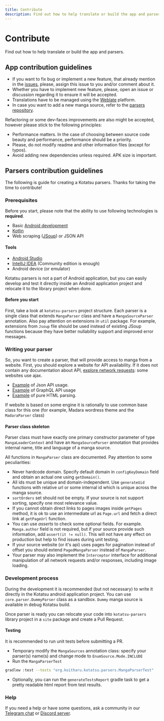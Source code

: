 ```yaml
---
title: Contribute
description: Find out how to help translate or build the app and parsers.
---
```


# Contribute
Find out how to help translate or build the app and parsers.

## App contribution guidelines
- If you want to fix bug or implement a new feature, that already mention in the [issues](https://github.com/KotatsuApp/Kotatsu/issues), please, assign this issue to you and/or comment about it.
- Whether you have to implement new feature, please, open an issue or discussion regarding it to ensure it will be accepted.
- Translations have to be managed using the [Weblate](https://hosted.weblate.org/engage/kotatsu/) platform.
- In case you want to add a new manga source, refer to the [parsers repository](https://github.com/KotatsuApp/kotatsu-parsers).

Refactoring or some dev-faces improvements are also might be accepted, however please stick to the following principles:
- Performance matters. In the case of choosing between source code beauty and performance, performance should be a priority. 
- Please, do not modify readme and other information files (except for typos).
- Avoid adding new dependencies unless required. APK size is important.

## Parsers contribution guidelines
The following is guide for creating a Kotatsu parsers. Thanks for taking the time to contribute!

### Prerequisites
Before you start, please note that the ability to use following technologies is **required**.

- Basic [Android development](https://developer.android.com/)
- [Kotlin](https://kotlinlang.org/)
- Web scraping ([JSoup](https://jsoup.org/)) or JSON API

#### Tools

- [Android Studio](https://developer.android.com/studio)
- [IntelliJ IDEA](https://www.jetbrains.com/idea/) (Community edition is enough)
- Android device (or emulator)

Kotatsu parsers is not a part of Android application, but you can easily develop and test it directly inside an Android
application project and relocate it to the library project when done.

#### Before you start

First, take a look at `kotatsu-parsers` project structure. Each parser is a single class that
extends `MangaParser` class and have a `MangaSourceParser` annotation.
Also pay attention on extensions in `util` package. For example, extensions from `Jsoup` file
should be used instead of existing JSoup functions because they have better nullability support
and improved error messages.

### Writing your parser

So, you want to create a parser, that will provide access to manga from a website.
First, you should explore a website for API availability.
If it does not contain any documentation about
API, [explore network requests](https://firefox-source-docs.mozilla.org/devtools-user/):
some websites use ajax.

- [Example](https://github.com/KotatsuApp/kotatsu-parsers/blob/master/src/main/kotlin/org/koitharu/kotatsu/parsers/site/ru/DesuMeParser.kt)
  of Json API usage.
- [Example](https://github.com/KotatsuApp/kotatsu-parsers/blob/master/src/main/kotlin/org/koitharu/kotatsu/parsers/site/be/AnibelParser.kt)
  of GraphQL API usage
- [Example](https://github.com/KotatsuApp/kotatsu-parsers/blob/master/src/main/kotlin/org/koitharu/kotatsu/parsers/site/en/MangaTownParser.kt)
  of pure HTML parsing.

If website is based on some engine it is rationally to use common base class for this one (for example, Madara wordress
theme
and the `MadaraParser` class)

#### Parser class skeleton

Parser class must have exactly one primary constructor parameter of type `MangaLoaderContext` and have an
`MangaSourceParser` annotation that provides internal name, title and language of a manga source.

All functions in `MangaParser` class are documented. Pay attention to some peculiarities:

- Never hardcode domain. Specify default domain in `configKeyDomain` field and obtain an actual one using `getDomain()`.
- All ids must be unique and domain-independent. Use `generateUid` functions with relative url or some internal id which
  is unique across the manga source.
- `sortOrders` set should not be empty. If your source is not support sorting, specify one most relevance value.
- If you cannot obtain direct links to pages images inside `getPages` method, it is ok to use an intermediate url
  as `Page.url` and fetch a direct link at `getPageUrl` function.
- You can use _asserts_ to check some optional fields. For example. `Manga.author` field is not required, but if your
  source provide such information, add `assert(it != null)`. This will not have any effect on production but help to
  find issues during unit testing.
- If your source website (or it's api) uses pages for pagination instead of offset you should extend `PagedMangaParser`
  instead of `MangaParser`.
- Your parser may also implement the `Interceptor` interface for additional manipulation of all network requests and/or
  responses, including image loading.

### Development process

During the development it is recommended (but not necessary) to write it directly
in the Kotatsu android application project. You can use `core.parser.DummyParser` class as a sandbox. `Dummy` manga
source is available in debug Kotatsu build.

Once parser is ready you can relocate your code into `kotatsu-parsers` library project in a `site` package and create a
Pull Request.

#### Testing

It is recommended to run unit tests before submitting a PR.

- Temporary modify the `MangaSources` annotation class: specify your parser(s) name(s) and change mode to `EnumSource.Mode.INCLUDE`
- Run the `MangaParserTest`
```bash
gradlew :test --tests "org.koitharu.kotatsu.parsers.MangaParserTest"
```
- Optionally, you can run the `generateTestsReport` gradle task to get a pretty readable html report from test results.

### Help

If you need a help or have some questions, ask a community in our [Telegram chat](https://t.me/kotatsuapp)
or [Discord server](https://discord.gg/NNJ5RgVBC5).